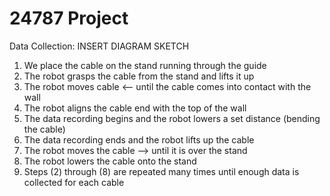 # 24787 Project

Data Collection:
INSERT DIAGRAM SKETCH
  1) We place the cable on the stand running through the guide
  2) The robot grasps the cable from the stand and lifts it up
  3) The robot moves cable <-- until the cable comes into contact with the wall
  4) The robot aligns the cable end with the top of the wall
  5) The data recording begins and the robot lowers a set distance (bending the cable)
  6) The data recording ends and the robot lifts up the cable
  7) The robot moves the cable --> until it is over the stand
  8) The robot lowers the cable onto the stand
  9) Steps (2) through (8) are repeated many times until enough data is collected for each cable
